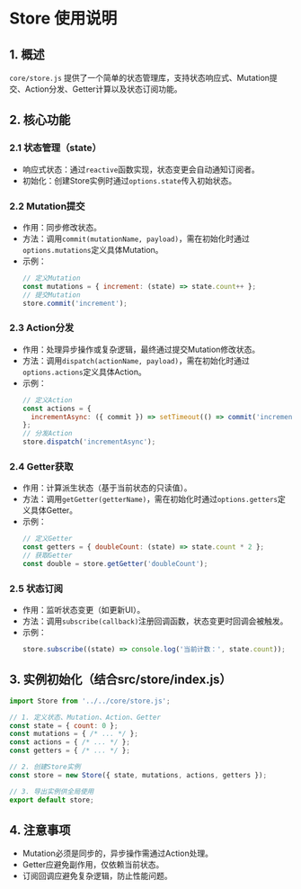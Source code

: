 # Store 使用说明

## 1. 概述
`core/store.js` 提供了一个简单的状态管理库，支持状态响应式、Mutation提交、Action分发、Getter计算以及状态订阅功能。

## 2. 核心功能
### 2.1 状态管理（state）
- 响应式状态：通过`reactive`函数实现，状态变更会自动通知订阅者。
- 初始化：创建Store实例时通过`options.state`传入初始状态。

### 2.2 Mutation提交
- 作用：同步修改状态。
- 方法：调用`commit(mutationName, payload)`，需在初始化时通过`options.mutations`定义具体Mutation。
- 示例：
  ```javascript
  // 定义Mutation
  const mutations = { increment: (state) => state.count++ };
  // 提交Mutation
  store.commit('increment');
  ```

### 2.3 Action分发
- 作用：处理异步操作或复杂逻辑，最终通过提交Mutation修改状态。
- 方法：调用`dispatch(actionName, payload)`，需在初始化时通过`options.actions`定义具体Action。
- 示例：
  ```javascript
  // 定义Action
  const actions = { 
    incrementAsync: ({ commit }) => setTimeout(() => commit('increment'), 1000)
  };
  // 分发Action
  store.dispatch('incrementAsync');
  ```

### 2.4 Getter获取
- 作用：计算派生状态（基于当前状态的只读值）。
- 方法：调用`getGetter(getterName)`，需在初始化时通过`options.getters`定义具体Getter。
- 示例：
  ```javascript
  // 定义Getter
  const getters = { doubleCount: (state) => state.count * 2 };
  // 获取Getter
  const double = store.getGetter('doubleCount');
  ```

### 2.5 状态订阅
- 作用：监听状态变更（如更新UI）。
- 方法：调用`subscribe(callback)`注册回调函数，状态变更时回调会被触发。
- 示例：
  ```javascript
  store.subscribe((state) => console.log('当前计数：', state.count));
  ```

## 3. 实例初始化（结合src/store/index.js）
```javascript
import Store from '../../core/store.js';

// 1. 定义状态、Mutation、Action、Getter
const state = { count: 0 };
const mutations = { /* ... */ };
const actions = { /* ... */ };
const getters = { /* ... */ };

// 2. 创建Store实例
const store = new Store({ state, mutations, actions, getters });

// 3. 导出实例供全局使用
export default store;
```

## 4. 注意事项
- Mutation必须是同步的，异步操作需通过Action处理。
- Getter应避免副作用，仅依赖当前状态。
- 订阅回调应避免复杂逻辑，防止性能问题。